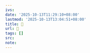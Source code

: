 ```yaml
---
ivs:
date: '2025-10-13T11:29:10+08:00'
lastmod: '2025-10-13T13:04:51+08:00'
title: 󰠙
url: 󰠙
tags: []
src:
note:
---
```

